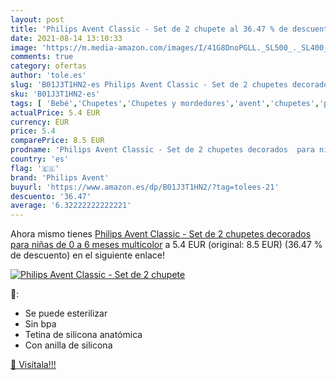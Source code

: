 ```yaml
---
layout: post
title: 'Philips Avent Classic - Set de 2 chupete al 36.47 % de descuento'
date: 2021-08-14 13:10:33
image: 'https://m.media-amazon.com/images/I/41G8DnoPGLL._SL500_._SL400_.jpg'
comments: true
category: ofertas
author: 'tole.es'
slug: 'B01J3T1HN2-es Philips Avent Classic - Set de 2 chupetes decorados para...'
sku: 'B01J3T1HN2-es'
tags: [ 'Bebé','Chupetes','Chupetes y mordedores','avent','chupetes','philips avent', ]
actualPrice: 5.4 EUR
currency: EUR
price: 5.4
comparePrice: 8.5 EUR
prodname: 'Philips Avent Classic - Set de 2 chupetes decorados  para niñas de 0 a 6 meses  multicolor'
country: 'es'
flag: '🇪🇸'
brand: 'Philips Avent'
buyurl: 'https://www.amazon.es/dp/B01J3T1HN2/?tag=tolees-21'
descuento: '36.47'
average: '6.32222222222221'
---
```


Ahora mismo tienes [Philips Avent Classic - Set de 2 chupetes decorados  para niñas de 0 a 6 meses  multicolor](https://www.amazon.es/dp/B01J3T1HN2/?tag=tolees-21) a 5.4 EUR (original: 8.5 EUR) (36.47 %  de descuento) en el siguiente enlace!

[![Philips Avent Classic - Set de 2 chupete](https://m.media-amazon.com/images/I/41G8DnoPGLL._SL500_._SL400_.jpg)](https://www.amazon.es/dp/B01J3T1HN2/?tag=tolees-21)

🔎:

- Se puede esterilizar
- Sin bpa
- Tetina de silicona anatómica
- Con anilla de silicona

[🛒 Visítala!!!](https://www.amazon.es/dp/B01J3T1HN2/?tag=tolees-21)
